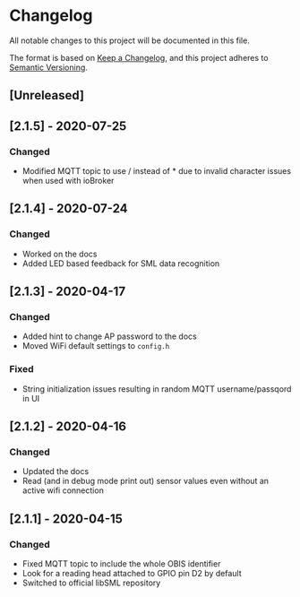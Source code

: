 # Changelog
All notable changes to this project will be documented in this file.

The format is based on [Keep a Changelog](https://keepachangelog.com/en/1.0.0/),
and this project adheres to [Semantic Versioning](https://semver.org/spec/v2.0.0.html).

## [Unreleased]

## [2.1.5] - 2020-07-25
### Changed
- Modified MQTT topic to use / instead of * due to invalid character issues when used with ioBroker

## [2.1.4] - 2020-07-24
### Changed
- Worked on the docs
- Added LED based feedback for SML data recognition

## [2.1.3] - 2020-04-17
### Changed
- Added hint to change AP password to the docs
- Moved WiFi default settings to `config.h`
### Fixed
- String initialization issues resulting in random MQTT username/passqord in UI

## [2.1.2] - 2020-04-16
### Changed
- Updated the docs
- Read (and in debug mode print out) sensor values even without an active wifi connection

## [2.1.1] - 2020-04-15
### Changed
- Fixed MQTT topic to include the whole OBIS identifier
- Look for a reading head attached to GPIO pin D2 by default
- Switched to official libSML repository